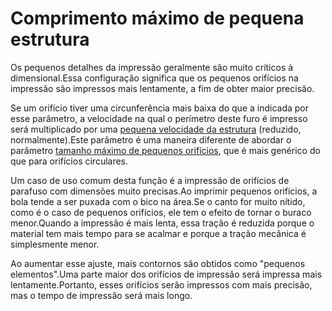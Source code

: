 Comprimento máximo de pequena estrutura
====
Os pequenos detalhes da impressão geralmente são muito críticos à dimensional.Essa configuração significa que os pequenos orifícios na impressão são impressos mais lentamente, a fim de obter maior precisão.

Se um orifício tiver uma circunferência mais baixa do que a indicada por esse parâmetro, a velocidade na qual o perímetro deste furo é impresso será multiplicado por uma [pequena velocidade da estrutura](small_feature_speed_factor.md) (reduzido, normalmente).Este parâmetro é uma maneira diferente de abordar o parâmetro [tamanho máximo de pequenos orifícios](small_hole_max_size.md), que é mais genérico do que para orifícios circulares.

Um caso de uso comum desta função é a impressão de orifícios de parafuso com dimensões muito precisas.Ao imprimir pequenos orifícios, a bola tende a ser puxada com o bico na área.Se o canto for muito nítido, como é o caso de pequenos orifícios, ele tem o efeito de tornar o buraco menor.Quando a impressão é mais lenta, essa tração é reduzida porque o material tem mais tempo para se acalmar e porque a tração mecânica é simplesmente menor.

Ao aumentar esse ajuste, mais contornos são obtidos como "pequenos elementos".Uma parte maior dos orifícios de impressão será impressa mais lentamente.Portanto, esses orifícios serão impressos com mais precisão, mas o tempo de impressão será mais longo.